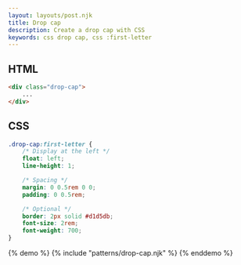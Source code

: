 ```yaml
---
layout: layouts/post.njk
title: Drop cap
description: Create a drop cap with CSS
keywords: css drop cap, css :first-letter
---
```


## HTML

```html
<div class="drop-cap">
    ...
</div>
```

## CSS

```css
.drop-cap:first-letter {
    /* Display at the left */
    float: left;
    line-height: 1;

    /* Spacing */
    margin: 0 0.5rem 0 0;
    padding: 0 0.5rem;

    /* Optional */
    border: 2px solid #d1d5db;
    font-size: 2rem;
    font-weight: 700;
}
```

{% demo %}
{% include "patterns/drop-cap.njk" %}
{% enddemo %}
